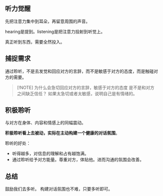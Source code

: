 ## 听力觉醒
先把注意力集中到耳朵，再留意周围的声音。

hearing是提到。listening是把注意力投射到听觉上。

真正听到东西，需要全然投入。

## 捕捉需求
通过聆听，不是去发觉和回应对方的言辞，而不是敏感于对方的态度，而是触碰对方的需要。

> [!NOTE] 为什么会急切回应对方的言辞，敏感于对方的态度
> 是不是和对方之间缺乏信任？
> 如果太急切或者太敏感，说明自己是有情绪的。

## 积极聆听
与对方在身体、内容和情感上的同幅震动。

**积极聆听看上去被动，实际在主动构建一个健康的对话氛围**。

聆听的好处：
- 听得越多，对信息的理解和占有越饱满。
- 通过聆听给予对方能量。尊重对方，体贴他。进而沟通的氛围会改善。

## 总结
鼓励我们去多听。
构建对话氛围也不难，只要多听即可。
